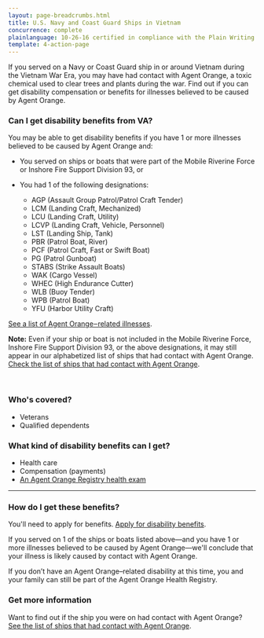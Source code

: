 ```yaml
---
layout: page-breadcrumbs.html
title: U.S. Navy and Coast Guard Ships in Vietnam
concurrence: complete
plainlanguage: 10-26-16 certified in compliance with the Plain Writing Act
template: 4-action-page
---
```


<div class="va-introtext">

If you served on a Navy or Coast Guard ship in or around Vietnam during the Vietnam War Era, you may have had contact with Agent Orange, a toxic chemical used to clear trees and plants during the war. Find out if you can get disability compensation or benefits for illnesses believed to be caused by Agent Orange. 

</div>

<div class="feature" markdown="1">

### Can I get disability benefits from VA?

You may be able to get disability benefits if you have 1 or more illnesses believed to be caused by Agent Orange and: 
- You served on ships or boats that were part of the Mobile Riverine Force or Inshore Fire Support Division 93, or 
- You had 1 of the following designations:

  - AGP (Assault Group Patrol/Patrol Craft Tender)
  - LCM (Landing Craft, Mechanized)
  - LCU (Landing Craft, Utility)
  - LCVP (Landing Craft, Vehicle, Personnel)
  - LST (Landing Ship, Tank)
  - PBR (Patrol Boat, River)
  - PCF (Patrol Craft, Fast or Swift Boat)
  - PG (Patrol Gunboat)
  - STABS (Strike Assault Boats)
  - WAK (Cargo Vessel)
  - WHEC (High Endurance Cutter)
  - WLB (Buoy Tender)
  - WPB (Patrol Boat)
  - YFU (Harbor Utility Craft)

[See a list of Agent Orange‒related illnesses](/disability-benefits/conditions/exposure-to-hazardous-materials/agent-orange/diseases/).

**Note:** Even if your ship or boat is not included in the Mobile Riverine Force, Inshore Fire Support Division 93, or the above designations, it may still appear in our alphabetized list of ships that had contact with Agent Orange. [Check the list of ships that had contact with Agent Orange](http://www.publichealth.va.gov/exposures/agentorange/shiplist/list.asp).

<br>

### Who's covered?

- Veterans
- Qualified dependents

</div>

### What kind of disability benefits can I get?

- Health care
- Compensation (payments)
- [An Agent Orange Registry health exam](/disability-benefits/conditions/exposure-to-hazardous-materials/agent-orange/registry-health-exam/)

-----

### How do I get these benefits?

You'll need to apply for benefits. [Apply for disability benefits](/disability-benefits/apply/).

If you served on 1 of the ships or boats listed above—and you have 1 or more illnesses believed to be caused by Agent Orange—we'll conclude that your illness is likely caused by contact with Agent Orange.

If you don’t have an Agent Orange–related disability at this time, you and your family can still be part of the Agent Orange Health Registry.


### Get more information

Want to find out if the ship you were on had contact with Agent Orange? [See the list of ships that had contact with Agent Orange](http://www.publichealth.va.gov/exposures/agentorange/shiplist/#sthash.EuQ8JwEx.dpuf). 
